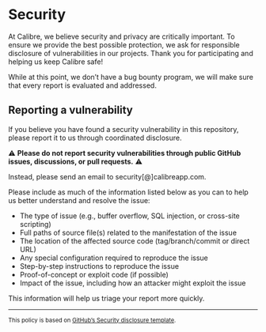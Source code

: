 # Security

At Calibre, we believe security and privacy are critically important. To ensure we provide the best possible protection, we ask for responsible disclosure of vulnerabilities in our projects. Thank you for participating and helping us keep Calibre safe!

While at this point, we don’t have a bug bounty program, we will make sure that every report is evaluated and addressed.

## Reporting a vulnerability

If you believe you have found a security vulnerability in this repository, please report it to us through coordinated disclosure.

⚠️ **Please do not report security vulnerabilities through public GitHub issues, discussions, or pull requests.** ⚠️

Instead, please send an email to security[@]calibreapp.com.

Please include as much of the information listed below as you can to help us better understand and resolve the issue:

* The type of issue (e.g., buffer overflow, SQL injection, or cross-site scripting)
* Full paths of source file(s) related to the manifestation of the issue
* The location of the affected source code (tag/branch/commit or direct URL)
* Any special configuration required to reproduce the issue
* Step-by-step instructions to reproduce the issue
* Proof-of-concept or exploit code (if possible)
* Impact of the issue, including how an attacker might exploit the issue

This information will help us triage your report more quickly.

***
<sub>This policy is based on [GitHub’s Security disclosure template](https://github.com/github/.github/blob/master/SECURITY.md).</sub>